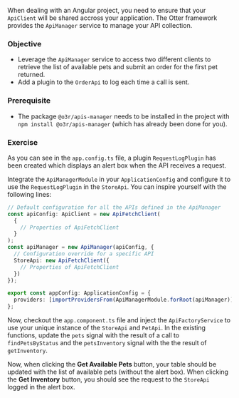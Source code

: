 When dealing with an Angular project, you need to ensure that your `ApiClient` will be shared accross
your application. The Otter framework provides the `ApiManager` service to manage your API collection.

### Objective
- Leverage the `ApiManager` service to access two different clients to retrieve the list of available pets and submit an order for the first pet returned.
- Add a plugin to the `OrderApi` to log each time a call is sent.

### Prerequisite
- The package `@o3r/apis-manager` needs to be installed in the project with `npm install @o3r/apis-manager` (which has already been done for you).

### Exercise
As you can see in the `app.config.ts` file, a plugin `RequestLogPlugin` has been created which displays an alert box when the API receives a request.

Integrate the `ApiManagerModule` in your `ApplicationConfig` and configure it to use the `RequestLogPlugin` in the `StoreApi`.
You can inspire yourself with the following lines:

```typescript
// Default configuration for all the APIs defined in the ApiManager
const apiConfig: ApiClient = new ApiFetchClient(
  {
    // Properties of ApiFetchClient
  }
);
const apiManager = new ApiManager(apiConfig, {
  // Configuration override for a specific API
  StoreApi: new ApiFetchClient({
    // Properties of ApiFetchClient
  })
});

export const appConfig: ApplicationConfig = {
  providers: [importProvidersFrom(ApiManagerModule.forRoot(apiManager))]
};
```

Now, checkout the `app.component.ts` file and inject the `ApiFactoryService` to use your unique instance of the `StoreApi` and `PetApi`.
In the existing functions, update the `pets` signal with the result of a call to `findPetsByStatus` and the `petsInventory` signal with the the result of `getInventory`.

Now, when clicking the **Get Available Pets** button, your table should be updated with the list of available pets (without the alert box).
When clicking the **Get Inventory** button, you should see the request to the `StoreApi` logged in the alert box.
